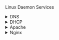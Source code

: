 
Linux Daemon Services

<details>
  <summary>DNS</summary>
Here’s a comprehensive list of **DNS administration topics** specifically within the context of **Linux system administration**. These cover both foundational concepts and hands-on administration skills:

---

## 📘 DNS Administration Topics in Linux

### 1. **Introduction to DNS**

* What is DNS?
* DNS hierarchy: Root, TLD, authoritative servers
* DNS record types: A, AAAA, CNAME, MX, TXT, NS, PTR, SRV, SOA
* Recursive vs iterative queries

---

### 2. **Linux DNS Client Configuration**

* `/etc/resolv.conf`
* `nmcli` or NetworkManager for DNS configuration
* Setting up DNS in `/etc/systemd/resolved.conf`
* Testing DNS resolution using:

  * `dig`
  * `nslookup`
  * `host`

---

### 3. **BIND (Berkeley Internet Name Domain) – DNS Server**

* Installing BIND: `bind9` or `named`
* BIND configuration files:

  * `/etc/named.conf` or `/etc/bind/named.conf`
  * `/var/named/` or `/etc/bind/zones/`
* Creating and editing zone files
* Forward and reverse DNS zones
* Zone file syntax and TTLs

---

### 4. **DNS Records Management**

* A/AAAA (IPv4/IPv6 address)
* CNAME (alias)
* MX (mail exchanger)
* PTR (reverse lookup)
* TXT (SPF, DKIM)
* NS (name server delegation)
* SOA (start of authority)

---

### 5. **Zone Delegation and Subdomains**

* Creating subdomains
* Delegating authority to child zones
* Configuring NS records for subzones

---

### 6. **Reverse DNS Configuration**

* Understanding in-addr.arpa and ip6.arpa zones
* Creating PTR records for reverse lookups

---

### 7. **DNS Caching and Performance**

* Caching DNS responses with `dnsmasq` or `unbound`
* Configuring TTL and cache settings
* Flushing DNS cache (on client and server)
* Tools for testing: `dig +trace`, `drill`

---

### 8. **DNS Security**

* DNSSEC basics and configuration
* TSIG (Transaction SIGnature) for zone transfers
* Preventing DNS spoofing
* Using `named-checkconf` and `named-checkzone` for validation

---

### 9. **Logging and Troubleshooting**

* BIND log files: `/var/log/named/`, syslog
* Enabling query logging
* Debugging with `dig`, `tcpdump`, `journalctl`
* Common errors: SERVFAIL, NXDOMAIN, REFUSED

---

### 10. **Automation and Scripting**

* Scripting DNS updates with `nsupdate`
* Managing DNS with Ansible/Bash scripts
* Zone file templating

---

### 11. **High Availability and Redundancy**

* Setting up secondary (slave) DNS servers
* Zone transfers (AXFR, IXFR)
* Load balancing DNS servers

---

### 12. **DNS Forwarding and Conditional Forwarding**

* Setting up forwarders in BIND
* Split-horizon DNS (internal vs external views)
* Using `views` in BIND for conditional DNS serving

---

### 13. **Local DNS Servers for Development**

* Using `dnsmasq` for lightweight DNS
* Using `unbound` for validating recursive resolver
* Hosts file override (`/etc/hosts`)

---

### 14. **Monitoring and Auditing**

* Monitoring DNS queries
* Rate limiting DNS queries
* DNS analytics with tools like `dnstop`, `dnsstat`

---
</details>

<details>
  <summary>DHCP</summary>

  DHCP details

</details>

<details>
  <summary>Apache</summary>

  Apache details

</details>

<details>
  <summary>Nginx</summary>

  Nginx details

</details>
